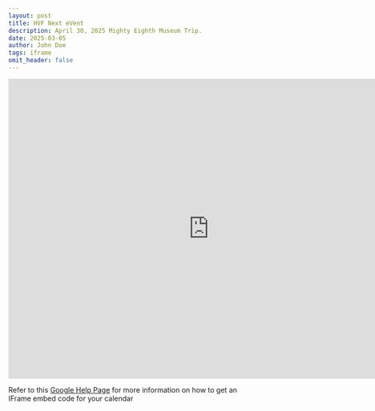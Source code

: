 ```yaml
---
layout: post
title: HVF Next eVent
description: April 30, 2025 Mighty Eighth Museum Trip.
date: 2025-03-05
author: John Doe
tags: iframe
omit_header: false
---
```


<iframe src="https://calendar.google.com/calendar/embed?src=en.usa%23holiday%40group.v.calendar.google.com&ctz=America%2FNew_York" style="border: 0" width="800" height="600" frameborder="0" scrolling="no"></iframe>

Refer to this [Google Help Page](https://support.google.com/calendar/answer/41207?hl=en) for more information on how to get an IFrame embed code for your calendar
